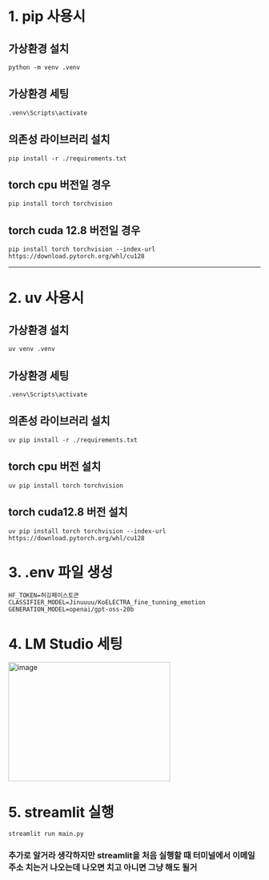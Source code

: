 # 1. pip 사용시
## 가상환경 설치
`python -m venv .venv`

## 가상환경 세팅
`.venv\Scripts\activate`

## 의존성 라이브러리 설치
`pip install -r ./requirements.txt`

## torch cpu 버전일 경우
`pip install torch torchvision`

## torch cuda 12.8 버전일 경우
`pip install torch torchvision --index-url https://download.pytorch.org/whl/cu128`

---

# 2. uv 사용시
## 가상환경 설치
`uv venv .venv`

## 가상환경 세팅
`.venv\Scripts\activate`

## 의존성 라이브러리 설치
`uv pip install -r ./requirements.txt`

## torch cpu 버전 설치
`uv pip install torch torchvision`

## torch cuda12.8 버전 설치
`uv pip install torch torchvision --index-url https://download.pytorch.org/whl/cu128`

# 3. .env 파일 생성
```
HF_TOKEN=허깅페이스토큰
CLASSIFIER_MODEL=Jinuuuu/KoELECTRA_fine_tunning_emotion
GENERATION_MODEL=openai/gpt-oss-20b
```

# 4. LM Studio 세팅
<img width="323" height="238" alt="image" src="https://github.com/user-attachments/assets/afa8bb81-9d26-4b4a-8446-1dcdc989e515" />

# 5. streamlit 실행
`streamlit run main.py`

### 추가로 알거라 생각하지만 streamlit을 처음 실행할 때 터미널에서 이메일 주소 치는거 나오는데 나오면 치고 아니면 그냥 해도 될거
